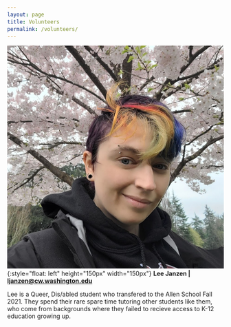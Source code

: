 ```yaml
---
layout: page
title: Volunteers
permalink: /volunteers/
---
```


![picture of androgenous light-skinned person in front of cherry blossoms with rainbow colored hair](/images/ljanzen.jpg){:style="float: left" height="150px" width="150px"}
<b>Lee Janzen | ljanzen@cw.washington.edu</b>

Lee is a Queer, Dis/abled student who transfered to the Allen School Fall 2021. They spend their rare spare time tutoring other students like them, who come from backgrounds where they failed to recieve access to K-12 education growing up.

